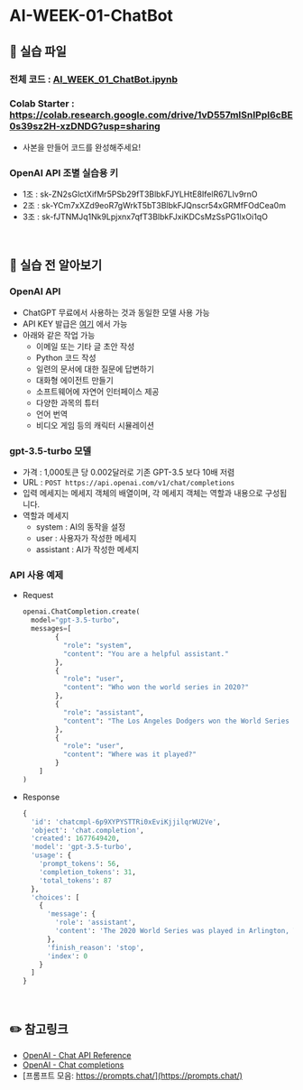 # AI-WEEK-01-ChatBot

## :page_with_curl: 실습 파일 
### 전체 코드 : [AI_WEEK_01_ChatBot.ipynb](AI_WEEK_01_ChatBot.ipynb)
### Colab Starter : https://colab.research.google.com/drive/1vD557mlSnIPpl6cBE0s39sz2H-xzDNDG?usp=sharing
- 사본을 만들어 코드를 완성해주세요!

### OpenAI API 조별 실습용 키
- 1조 : 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
- 2조 : 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
- 3조 : 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

 <br>

## :book: **실습 전 알아보기**  
### OpenAI API
- ChatGPT 무료에서 사용하는 것과 동일한 모델 사용 가능
- API KEY 발급은 [여기](https://platform.openai.com/account/api-keys) 에서 가능
- 아래와 같은 작업 가능
  - 이메일 또는 기타 글 초안 작성
  - Python 코드 작성
  - 일련의 문서에 대한 질문에 답변하기
  - 대화형 에이전트 만들기
  - 소프트웨어에 자연어 인터페이스 제공
  - 다양한 과목의 튜터
  - 언어 번역
  - 비디오 게임 등의 캐릭터 시뮬레이션


### gpt-3.5-turbo 모델
- 가격 : 1,000토큰 당 0.002달러로 기존 GPT-3.5 보다 10배 저렴
- URL : ```POST https://api.openai.com/v1/chat/completions``` 
- 입력 메세지는 메세지 객체의 배열이며, 각 메세지 객체는 역할과 내용으로 구성됩니다.
- 역할과 메세지
  - system : AI의 동작을 설정
  - user : 사용자가 작성한 메세지
  - assistant : AI가 작성한 메세지


### API 사용 예제
- Request
  ```python
  openai.ChatCompletion.create(
    model="gpt-3.5-turbo",
    messages=[
          {
            "role": "system", 
            "content": "You are a helpful assistant."
          },
          {
            "role": "user", 
            "content": "Who won the world series in 2020?"
          },
          {
            "role": "assistant", 
            "content": "The Los Angeles Dodgers won the World Series in 2020."
          },
          {
            "role": "user", 
            "content": "Where was it played?"
          }
      ]
  )
  ```
- Response
  ```python
  {
    'id': 'chatcmpl-6p9XYPYSTTRi0xEviKjjilqrWU2Ve',
    'object': 'chat.completion',
    'created': 1677649420,
    'model': 'gpt-3.5-turbo',
    'usage': {
      'prompt_tokens': 56, 
      'completion_tokens': 31, 
      'total_tokens': 87
    },
    'choices': [
      {
        'message': {
          'role': 'assistant',
          'content': 'The 2020 World Series was played in Arlington, Texas at the Globe Life Field, which was the new home stadium for the Texas Rangers.'
        },
        'finish_reason': 'stop',
        'index': 0
      }
    ]
  }
  ```


 <br>
 
## :pencil2: **참고링크**
- [OpenAI - Chat API Reference](https://platform.openai.com/docs/api-reference/chat)
- [OpenAI - Chat completions](https://platform.openai.com/docs/guides/chat)
- [프롬프트 모음: https://prompts.chat/](https://prompts.chat/)

